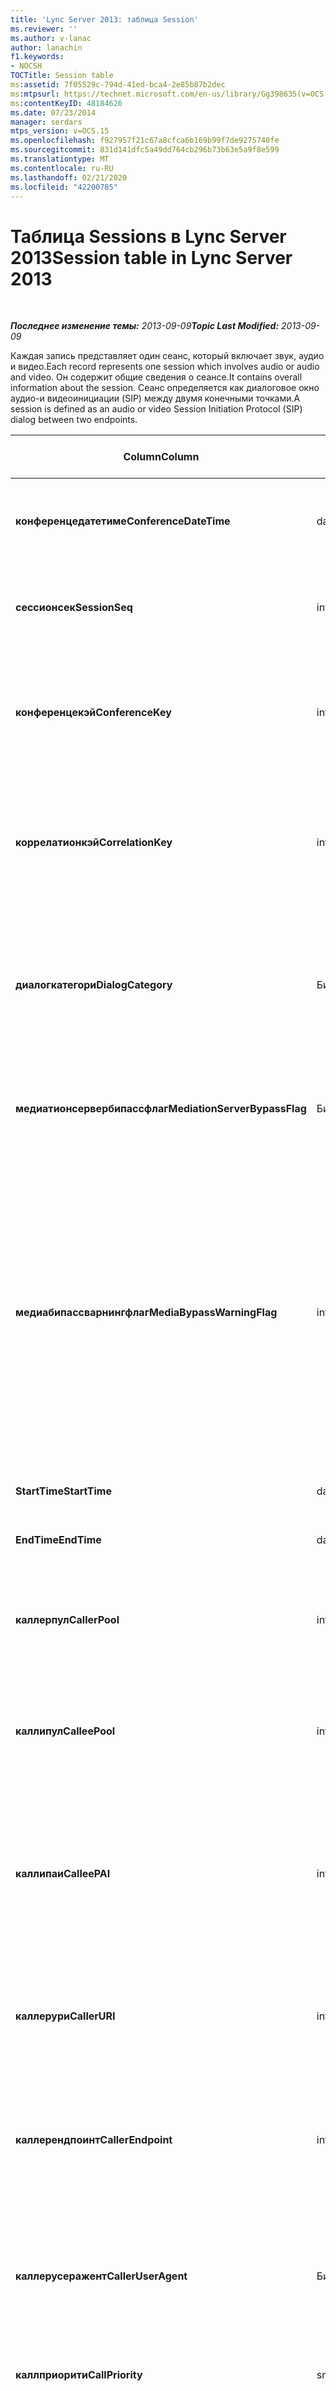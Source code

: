 ```yaml
---
title: 'Lync Server 2013: таблица Session'
ms.reviewer: ''
ms.author: v-lanac
author: lanachin
f1.keywords:
- NOCSH
TOCTitle: Session table
ms:assetid: 7f05529c-794d-41ed-bca4-2e85b87b2dec
ms:mtpsurl: https://technet.microsoft.com/en-us/library/Gg398635(v=OCS.15)
ms:contentKeyID: 48184626
ms.date: 07/23/2014
manager: serdars
mtps_version: v=OCS.15
ms.openlocfilehash: f927957f21c67a8cfca6b169b99f7de9275740fe
ms.sourcegitcommit: 831d141dfc5a49dd764cb296b73b63e5a9f8e599
ms.translationtype: MT
ms.contentlocale: ru-RU
ms.lasthandoff: 02/21/2020
ms.locfileid: "42200785"
---
```

<div data-xmlns="http://www.w3.org/1999/xhtml">

<div class="topic" data-xmlns="http://www.w3.org/1999/xhtml" data-msxsl="urn:schemas-microsoft-com:xslt" data-cs="https://msdn.microsoft.com/">

<div data-asp="https://msdn2.microsoft.com/asp">

# <a name="session-table-in-lync-server-2013"></a><span data-ttu-id="5c672-102">Таблица Sessions в Lync Server 2013</span><span class="sxs-lookup"><span data-stu-id="5c672-102">Session table in Lync Server 2013</span></span>

</div>

<div id="mainSection">

<div id="mainBody">

<span> </span>

<span data-ttu-id="5c672-103">_**Последнее изменение темы:** 2013-09-09_</span><span class="sxs-lookup"><span data-stu-id="5c672-103">_**Topic Last Modified:** 2013-09-09_</span></span>

<span data-ttu-id="5c672-104">Каждая запись представляет один сеанс, который включает звук, аудио и видео.</span><span class="sxs-lookup"><span data-stu-id="5c672-104">Each record represents one session which involves audio or audio and video.</span></span> <span data-ttu-id="5c672-105">Он содержит общие сведения о сеансе.</span><span class="sxs-lookup"><span data-stu-id="5c672-105">It contains overall information about the session.</span></span> <span data-ttu-id="5c672-106">Сеанс определяется как диалоговое окно аудио-и видеоинициации (SIP) между двумя конечными точками.</span><span class="sxs-lookup"><span data-stu-id="5c672-106">A session is defined as an audio or video Session Initiation Protocol (SIP) dialog between two endpoints.</span></span>


<table>
<colgroup>
<col style="width: 25%" />
<col style="width: 25%" />
<col style="width: 25%" />
<col style="width: 25%" />
</colgroup>
<thead>
<tr class="header">
<th><span data-ttu-id="5c672-107"><strong>Column</strong></span><span class="sxs-lookup"><span data-stu-id="5c672-107"><strong>Column</strong></span></span></th>
<th><span data-ttu-id="5c672-108"><strong>Тип данных</strong></span><span class="sxs-lookup"><span data-stu-id="5c672-108"><strong>Data Type</strong></span></span></th>
<th><span data-ttu-id="5c672-109"><strong>Ключ или индекс</strong></span><span class="sxs-lookup"><span data-stu-id="5c672-109"><strong>Key/Index</strong></span></span></th>
<th><span data-ttu-id="5c672-110"><strong>Details</strong></span><span class="sxs-lookup"><span data-stu-id="5c672-110"><strong>Details</strong></span></span></th>
</tr>
</thead>
<tbody>
<tr class="odd">
<td><p><span data-ttu-id="5c672-111"><strong>конференцедатетиме</strong></span><span class="sxs-lookup"><span data-stu-id="5c672-111"><strong>ConferenceDateTime</strong></span></span></p></td>
<td><p><span data-ttu-id="5c672-112">datetime</span><span class="sxs-lookup"><span data-stu-id="5c672-112">datetime</span></span></p></td>
<td><p><span data-ttu-id="5c672-113">Primary</span><span class="sxs-lookup"><span data-stu-id="5c672-113">Primary</span></span></p></td>
<td><p><span data-ttu-id="5c672-114">Ссылка из <a href="lync-server-2013-dialog-table.md">таблицы диалогов в Lync Server 2013</a>.</span><span class="sxs-lookup"><span data-stu-id="5c672-114">Referenced from the <a href="lync-server-2013-dialog-table.md">Dialog table in Lync Server 2013</a>.</span></span></p></td>
</tr>
<tr class="even">
<td><p><span data-ttu-id="5c672-115"><strong>сессионсек</strong></span><span class="sxs-lookup"><span data-stu-id="5c672-115"><strong>SessionSeq</strong></span></span></p></td>
<td><p><span data-ttu-id="5c672-116">int</span><span class="sxs-lookup"><span data-stu-id="5c672-116">int</span></span></p></td>
<td><p><span data-ttu-id="5c672-117">Primary</span><span class="sxs-lookup"><span data-stu-id="5c672-117">Primary</span></span></p></td>
<td><p><span data-ttu-id="5c672-118">Ссылка из <a href="lync-server-2013-dialog-table.md">таблицы диалогов в Lync Server 2013</a>.</span><span class="sxs-lookup"><span data-stu-id="5c672-118">Referenced from the <a href="lync-server-2013-dialog-table.md">Dialog table in Lync Server 2013</a>.</span></span></p></td>
</tr>
<tr class="odd">
<td><p><span data-ttu-id="5c672-119"><strong>конференцекэй</strong></span><span class="sxs-lookup"><span data-stu-id="5c672-119"><strong>ConferenceKey</strong></span></span></p></td>
<td><p><span data-ttu-id="5c672-120">int</span><span class="sxs-lookup"><span data-stu-id="5c672-120">int</span></span></p></td>
<td><p><span data-ttu-id="5c672-121">Правительства</span><span class="sxs-lookup"><span data-stu-id="5c672-121">Foreign</span></span></p></td>
<td><p><span data-ttu-id="5c672-122">Ключ конференции.</span><span class="sxs-lookup"><span data-stu-id="5c672-122">Conference key.</span></span> <span data-ttu-id="5c672-123">Ссылка из <a href="lync-server-2013-conference-table.md">таблицы конференций в Lync Server 2013</a>.</span><span class="sxs-lookup"><span data-stu-id="5c672-123">Referenced from the <a href="lync-server-2013-conference-table.md">Conference table in Lync Server 2013</a>.</span></span></p></td>
</tr>
<tr class="even">
<td><p><span data-ttu-id="5c672-124"><strong>коррелатионкэй</strong></span><span class="sxs-lookup"><span data-stu-id="5c672-124"><strong>CorrelationKey</strong></span></span></p></td>
<td><p><span data-ttu-id="5c672-125">int</span><span class="sxs-lookup"><span data-stu-id="5c672-125">int</span></span></p></td>
<td><p><span data-ttu-id="5c672-126">Правительства</span><span class="sxs-lookup"><span data-stu-id="5c672-126">Foreign</span></span></p></td>
<td><p><span data-ttu-id="5c672-127">Ключ корреляции.</span><span class="sxs-lookup"><span data-stu-id="5c672-127">Correlation key.</span></span> <span data-ttu-id="5c672-128">Ссылка из <a href="lync-server-2013-sessioncorrelation-table.md">таблицы таблица sessioncorrelation в Lync Server 2013</a>.</span><span class="sxs-lookup"><span data-stu-id="5c672-128">Referenced from the <a href="lync-server-2013-sessioncorrelation-table.md">SessionCorrelation table in Lync Server 2013</a>.</span></span></p></td>
</tr>
<tr class="odd">
<td><p><span data-ttu-id="5c672-129"><strong>диалогкатегори</strong></span><span class="sxs-lookup"><span data-stu-id="5c672-129"><strong>DialogCategory</strong></span></span></p></td>
<td><p><span data-ttu-id="5c672-130">Битовая</span><span class="sxs-lookup"><span data-stu-id="5c672-130">bit</span></span></p></td>
<td><p> </p></td>
<td><p><span data-ttu-id="5c672-131">Категория диалоговых окон; 0 — сервер Lync Server — это ветвь сервера-посредника; 1 — сервер-посредник для шлюза PSTN.</span><span class="sxs-lookup"><span data-stu-id="5c672-131">Dialog category; 0 is Lync Server to Mediation Server leg; 1 is Mediation Server to PSTN gateway leg.</span></span></p></td>
</tr>
<tr class="even">
<td><p><span data-ttu-id="5c672-132"><strong>медиатионсервербипассфлаг</strong></span><span class="sxs-lookup"><span data-stu-id="5c672-132"><strong>MediationServerBypassFlag</strong></span></span></p></td>
<td><p><span data-ttu-id="5c672-133">Битовая</span><span class="sxs-lookup"><span data-stu-id="5c672-133">bit</span></span></p></td>
<td></td>
<td><p><span data-ttu-id="5c672-134">Флаг, указывающий, выполнял ли вызов обход сервера-посредника.</span><span class="sxs-lookup"><span data-stu-id="5c672-134">Flag indicating if the call was bypassed or not.</span></span></p></td>
</tr>
<tr class="odd">
<td><p><span data-ttu-id="5c672-135"><strong>медиабипассварнингфлаг</strong></span><span class="sxs-lookup"><span data-stu-id="5c672-135"><strong>MediaBypassWarningFlag</strong></span></span></p></td>
<td><p><span data-ttu-id="5c672-136">int</span><span class="sxs-lookup"><span data-stu-id="5c672-136">int</span></span></p></td>
<td></td>
<td><p><span data-ttu-id="5c672-137">Если это поле присутствует, оно указывает, почему вызов не может быть обойден, даже если идентификаторы обхода совпадают.</span><span class="sxs-lookup"><span data-stu-id="5c672-137">This field, if present, indicates why a call was not bypassed even if the bypass IDs matched.</span></span> <span data-ttu-id="5c672-138">Для Lync Server определено только одно значение.</span><span class="sxs-lookup"><span data-stu-id="5c672-138">For Lync Server, only one value is defined.</span></span></p>
<p><span data-ttu-id="5c672-139">0x0001 — неизвестный идентификатор обхода для сетевого адаптера по умолчанию.</span><span class="sxs-lookup"><span data-stu-id="5c672-139">0x0001 – Unknown bypass ID for Default network adapter.</span></span></p></td>
</tr>
<tr class="even">
<td><p><span data-ttu-id="5c672-140"><strong>StartTime</strong></span><span class="sxs-lookup"><span data-stu-id="5c672-140"><strong>StartTime</strong></span></span></p></td>
<td><p><span data-ttu-id="5c672-141">datetime</span><span class="sxs-lookup"><span data-stu-id="5c672-141">datetime</span></span></p></td>
<td><p> </p></td>
<td><p><span data-ttu-id="5c672-142">Время начала вызова.</span><span class="sxs-lookup"><span data-stu-id="5c672-142">Call start time.</span></span></p></td>
</tr>
<tr class="odd">
<td><p><span data-ttu-id="5c672-143"><strong>EndTime</strong></span><span class="sxs-lookup"><span data-stu-id="5c672-143"><strong>EndTime</strong></span></span></p></td>
<td><p><span data-ttu-id="5c672-144">datetime</span><span class="sxs-lookup"><span data-stu-id="5c672-144">datetime</span></span></p></td>
<td><p> </p></td>
<td><p><span data-ttu-id="5c672-145">Время окончания вызова.</span><span class="sxs-lookup"><span data-stu-id="5c672-145">Call end time.</span></span></p></td>
</tr>
<tr class="even">
<td><p><span data-ttu-id="5c672-146"><strong>каллерпул</strong></span><span class="sxs-lookup"><span data-stu-id="5c672-146"><strong>CallerPool</strong></span></span></p></td>
<td><p><span data-ttu-id="5c672-147">int</span><span class="sxs-lookup"><span data-stu-id="5c672-147">int</span></span></p></td>
<td><p><span data-ttu-id="5c672-148">Правительства</span><span class="sxs-lookup"><span data-stu-id="5c672-148">Foreign</span></span></p></td>
<td><p><span data-ttu-id="5c672-149">Пул вызывающего абонента.</span><span class="sxs-lookup"><span data-stu-id="5c672-149">The pool of the caller.</span></span> <span data-ttu-id="5c672-150">Указан из <a href="lync-server-2013-pool-table.md">таблицы пула в Lync Server 2013</a>.</span><span class="sxs-lookup"><span data-stu-id="5c672-150">Referenced from the <a href="lync-server-2013-pool-table.md">Pool table in Lync Server 2013</a>.</span></span></p></td>
</tr>
<tr class="odd">
<td><p><span data-ttu-id="5c672-151"><strong>каллипул</strong></span><span class="sxs-lookup"><span data-stu-id="5c672-151"><strong>CalleePool</strong></span></span></p></td>
<td><p><span data-ttu-id="5c672-152">int</span><span class="sxs-lookup"><span data-stu-id="5c672-152">int</span></span></p></td>
<td><p><span data-ttu-id="5c672-153">Правительства</span><span class="sxs-lookup"><span data-stu-id="5c672-153">Foreign</span></span></p></td>
<td><p><span data-ttu-id="5c672-154">Пул приемника вызовов.</span><span class="sxs-lookup"><span data-stu-id="5c672-154">The pool of the call receiver.</span></span> <span data-ttu-id="5c672-155">Указан из <a href="lync-server-2013-pool-table.md">таблицы пула в Lync Server 2013</a>.</span><span class="sxs-lookup"><span data-stu-id="5c672-155">Referenced from the <a href="lync-server-2013-pool-table.md">Pool table in Lync Server 2013</a>.</span></span></p></td>
</tr>
<tr class="even">
<td><p><span data-ttu-id="5c672-156"><strong>каллипаи</strong></span><span class="sxs-lookup"><span data-stu-id="5c672-156"><strong>CalleePAI</strong></span></span></p></td>
<td><p><span data-ttu-id="5c672-157">int</span><span class="sxs-lookup"><span data-stu-id="5c672-157">int</span></span></p></td>
<td><p><span data-ttu-id="5c672-158">Правительства</span><span class="sxs-lookup"><span data-stu-id="5c672-158">Foreign</span></span></p></td>
<td><p><span data-ttu-id="5c672-159">Универсальный код ресурса (URI) SIP в удостоверении (PAI) принимающей конечной точки.</span><span class="sxs-lookup"><span data-stu-id="5c672-159">SIP URI in the SIP p-asserted identity (PAI) of the receiving endpoint.</span></span> <span data-ttu-id="5c672-160">Ссылка из <a href="lync-server-2013-user-table.md">таблицы Users в Lync Server 2013</a>.</span><span class="sxs-lookup"><span data-stu-id="5c672-160">Referenced from the <a href="lync-server-2013-user-table.md">User table in Lync Server 2013</a>.</span></span></p></td>
</tr>
<tr class="odd">
<td><p><span data-ttu-id="5c672-161"><strong>каллерури</strong></span><span class="sxs-lookup"><span data-stu-id="5c672-161"><strong>CallerURI</strong></span></span></p></td>
<td><p><span data-ttu-id="5c672-162">int</span><span class="sxs-lookup"><span data-stu-id="5c672-162">int</span></span></p></td>
<td><p><span data-ttu-id="5c672-163">Правительства</span><span class="sxs-lookup"><span data-stu-id="5c672-163">Foreign</span></span></p></td>
<td><p><span data-ttu-id="5c672-164">URI вызывающего абонента.</span><span class="sxs-lookup"><span data-stu-id="5c672-164">Caller’s URI.</span></span> <span data-ttu-id="5c672-165">Ссылка из <a href="lync-server-2013-user-table.md">таблицы Users в Lync Server 2013</a>.</span><span class="sxs-lookup"><span data-stu-id="5c672-165">Referenced from the <a href="lync-server-2013-user-table.md">User table in Lync Server 2013</a>.</span></span></p></td>
</tr>
<tr class="even">
<td><p><span data-ttu-id="5c672-166"><strong>каллерендпоинт</strong></span><span class="sxs-lookup"><span data-stu-id="5c672-166"><strong>CallerEndpoint</strong></span></span></p></td>
<td><p><span data-ttu-id="5c672-167">int</span><span class="sxs-lookup"><span data-stu-id="5c672-167">int</span></span></p></td>
<td><p><span data-ttu-id="5c672-168">Правительства</span><span class="sxs-lookup"><span data-stu-id="5c672-168">Foreign</span></span></p></td>
<td><p><span data-ttu-id="5c672-169">Конечная точка вызывающего абонента.</span><span class="sxs-lookup"><span data-stu-id="5c672-169">Caller’s endpoint.</span></span> <span data-ttu-id="5c672-170">Указана в <a href="lync-server-2013-endpoint-table.md">таблице конечная точка в Lync Server 2013</a>.</span><span class="sxs-lookup"><span data-stu-id="5c672-170">Referenced from the <a href="lync-server-2013-endpoint-table.md">Endpoint table in Lync Server 2013</a>.</span></span></p></td>
</tr>
<tr class="odd">
<td><p><span data-ttu-id="5c672-171"><strong>каллерусеражент</strong></span><span class="sxs-lookup"><span data-stu-id="5c672-171"><strong>CallerUserAgent</strong></span></span></p></td>
<td><p><span data-ttu-id="5c672-172">Битовая</span><span class="sxs-lookup"><span data-stu-id="5c672-172">bit</span></span></p></td>
<td><p><span data-ttu-id="5c672-173">Правительства</span><span class="sxs-lookup"><span data-stu-id="5c672-173">Foreign</span></span></p></td>
<td><p><span data-ttu-id="5c672-174">Агент пользователя вызывающего абонента.</span><span class="sxs-lookup"><span data-stu-id="5c672-174">Caller’s user agent.</span></span> <span data-ttu-id="5c672-175">Ссылка из <a href="lync-server-2013-useragent-table.md">таблицы UserAgent в Lync Server 2013</a>.</span><span class="sxs-lookup"><span data-stu-id="5c672-175">Referenced from the <a href="lync-server-2013-useragent-table.md">UserAgent table in Lync Server 2013</a>.</span></span></p></td>
</tr>
<tr class="even">
<td><p><span data-ttu-id="5c672-176"><strong>каллприорити</strong></span><span class="sxs-lookup"><span data-stu-id="5c672-176"><strong>CallPriority</strong></span></span></p></td>
<td><p><span data-ttu-id="5c672-177">smallint</span><span class="sxs-lookup"><span data-stu-id="5c672-177">smallint</span></span></p></td>
<td></td>
<td><p><span data-ttu-id="5c672-178">Приоритет этого вызова.</span><span class="sxs-lookup"><span data-stu-id="5c672-178">The priority of this call.</span></span></p></td>
</tr>
<tr class="odd">
<td><p><span data-ttu-id="5c672-179"><strong>классифиедпуркалл</strong></span><span class="sxs-lookup"><span data-stu-id="5c672-179"><strong>ClassifiedPoorCall</strong></span></span></p></td>
<td><p><span data-ttu-id="5c672-180">Битовая</span><span class="sxs-lookup"><span data-stu-id="5c672-180">bit</span></span></p></td>
<td></td>
<td><p><span data-ttu-id="5c672-181">Этот столбец устарел и не используется в Microsoft Lync Server 2013.</span><span class="sxs-lookup"><span data-stu-id="5c672-181">This column has been deprecated and is not used in Microsoft Lync Server 2013.</span></span> <span data-ttu-id="5c672-182">Вместо этого эти сведения выводятся на основе линий отдельных носителей.</span><span class="sxs-lookup"><span data-stu-id="5c672-182">Instead, this information is reported on a per-media line bases.</span></span> <span data-ttu-id="5c672-183">Для получения дополнительных сведений обратитесь к <a href="lync-server-2013-medialine-table.md">таблице MediaLine в Lync Server 2013</a> .</span><span class="sxs-lookup"><span data-stu-id="5c672-183">Refer to the <a href="lync-server-2013-medialine-table.md">MediaLine table in Lync Server 2013</a> for more information.</span></span></p></td>
</tr>
<tr class="even">
<td><p><span data-ttu-id="5c672-184"><strong>каллерпаи</strong></span><span class="sxs-lookup"><span data-stu-id="5c672-184"><strong>CallerPAI</strong></span></span></p></td>
<td><p><span data-ttu-id="5c672-185">int</span><span class="sxs-lookup"><span data-stu-id="5c672-185">int</span></span></p></td>
<td><p><span data-ttu-id="5c672-186">Правительства</span><span class="sxs-lookup"><span data-stu-id="5c672-186">Foreign</span></span></p></td>
<td><p><span data-ttu-id="5c672-187">P — утверждено — идентификатор пользователя, который поместил вызов.</span><span class="sxs-lookup"><span data-stu-id="5c672-187">P-Asserted-Identity of the user who placed the call.</span></span> <span data-ttu-id="5c672-188">P-Assert-Identity (PAI) используется для передачи истинного удостоверения пользователя, который поместил вызов.</span><span class="sxs-lookup"><span data-stu-id="5c672-188">The P-Asserted-Identity (PAI) is used to convey the true identity of the user who placed the call.</span></span></p></td>
</tr>
<tr class="odd">
<td><p><span data-ttu-id="5c672-189"><strong>каллиендпоинт</strong></span><span class="sxs-lookup"><span data-stu-id="5c672-189"><strong>CalleeEndpoint</strong></span></span></p></td>
<td><p><span data-ttu-id="5c672-190">int</span><span class="sxs-lookup"><span data-stu-id="5c672-190">int</span></span></p></td>
<td><p><span data-ttu-id="5c672-191">Правительства</span><span class="sxs-lookup"><span data-stu-id="5c672-191">Foreign</span></span></p></td>
<td><p><span data-ttu-id="5c672-192">Конечная точка, в которой был получен вызов.</span><span class="sxs-lookup"><span data-stu-id="5c672-192">Endpoint that received the call.</span></span></p></td>
</tr>
<tr class="even">
<td><p><span data-ttu-id="5c672-193"><strong>каллиусеражент</strong></span><span class="sxs-lookup"><span data-stu-id="5c672-193"><strong>CalleeUserAgent</strong></span></span></p></td>
<td><p><span data-ttu-id="5c672-194">int</span><span class="sxs-lookup"><span data-stu-id="5c672-194">int</span></span></p></td>
<td><p><span data-ttu-id="5c672-195">Правительства</span><span class="sxs-lookup"><span data-stu-id="5c672-195">Foreign</span></span></p></td>
<td><p><span data-ttu-id="5c672-196">Агент пользователя, который использовался пользователем, получившим вызов.</span><span class="sxs-lookup"><span data-stu-id="5c672-196">User agent employed by the user who received the call.</span></span> <span data-ttu-id="5c672-197">Агенты пользователей представляют устройство конечной точки клиента.</span><span class="sxs-lookup"><span data-stu-id="5c672-197">User agents represent the client endpoint device.</span></span></p></td>
</tr>
<tr class="odd">
<td><p><span data-ttu-id="5c672-198"><strong>каллиури</strong></span><span class="sxs-lookup"><span data-stu-id="5c672-198"><strong>CalleeUri</strong></span></span></p></td>
<td><p><span data-ttu-id="5c672-199">int</span><span class="sxs-lookup"><span data-stu-id="5c672-199">int</span></span></p></td>
<td><p><span data-ttu-id="5c672-200">Правительства</span><span class="sxs-lookup"><span data-stu-id="5c672-200">Foreign</span></span></p></td>
<td><p><span data-ttu-id="5c672-201">Универсальный код ресурса (URI) SIP пользователя, который получил вызов.</span><span class="sxs-lookup"><span data-stu-id="5c672-201">SIP URI of the user who received the call.</span></span></p></td>
</tr>
</tbody>
</table>


</div>

<span> </span>

</div>

</div>

</div>

